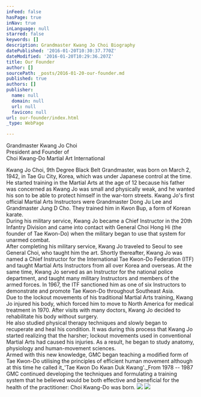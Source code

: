 ```yaml
---
inFeed: false
hasPage: true
inNav: true
inLanguage: null
starred: false
keywords: []
description: Grandmaster Kwang Jo Choi Biography
datePublished: '2016-01-20T10:30:37.770Z'
dateModified: '2016-01-20T10:29:36.207Z'
title: Our Founder
author: []
sourcePath: _posts/2016-01-20-our-founder.md
published: true
authors: []
publisher:
  name: null
  domain: null
  url: null
  favicon: null
url: our-founder/index.html
_type: WebPage

---
```

Grandmaster Kwang Jo Choi  
President and Founder of  
Choi Kwang-Do Martial Art International

Kwang Jo Choi, 9th Degree Black Belt Grandmaster, was born on March 2, 1942, in Tae Gu City, Korea, which was under Japanese control at the time. He started training in the Martial Arts at the age of 12 because his father was concerned as Kwang Jo was small and physically weak, and he wanted his son to be able to protect himself in the war-torn streets. Kwang Jo's first official Martial Arts Instructors were Grandmaster Dong Ju Lee and Grandmaster Jung D Cho. They trained him in Kwon Bup, a form of Korean karate.  
During his military service, Kwang Jo became a Chief Instructor in the 20th Infantry Division and came into contact with General Choi Hong Hi (the founder of Tae Kwon-Do) when the military began to use that system for unarmed combat.  
After completing his military service, Kwang Jo traveled to Seoul to see General Choi, who taught him the art. Shortly thereafter, Kwang Jo was named a Chief Instructor for the International Tae Kwon-Do Federation (ITF) and taught Martial Arts Instructors from all over Korea and overseas. At the same time, Kwang Jo served as an Instructor for the national police department, and taught many military Instructors and members of the armed forces. In 1967, the ITF sanctioned him as one of six Instructors to demonstrate and promote Tae Kwon-Do throughout Southeast Asia.  
Due to the lockout movements of his traditional Martial Arts training, Kwang Jo injured his body, which forced him to move to North America for medical treatment in 1970\. After visits with many doctors, Kwang Jo decided to rehabilitate his body without surgery.  
He also studied physical therapy techniques and slowly began to recuperate and heal his condition. It was during this process that Kwang Jo started realizing that the harsher; lockout movements used in conventional Martial Arts had caused his injuries. As a result, he began to study anatomy, physiology and human-movement sciences.  
Armed with this new knowledge, GMC began teaching a modified form of Tae Kwon-Do utilising the principles of efficient human movement although at this time he called it_'Tae Kwon Do Kwan Duk Kwang'._From 1978 -- 1987 GMC continued developing the techniques and formulating a training system that he believed would be both effective and beneficial for the health of the practitioner: Choi Kwang-Do was born.
![](https://the-grid-user-content.s3-us-west-2.amazonaws.com/8fcb11ea-4c12-493b-9126-fbd8ea9ede65.jpg)
![](https://the-grid-user-content.s3-us-west-2.amazonaws.com/ce615eed-aa67-4535-a7d6-1d67b5f26e56.jpg)
